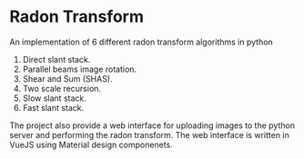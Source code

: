 # Radon Transform
An implementation of 6 different radon transform algorithms in python
1. Direct slant stack.
2. Parallel beams image rotation.
3. Shear and Sum (SHAS).
4. Two scale recursion.
5. Slow slant stack.
6. Fast slant stack.

The project also provide a web interface for uploading images to the python server and performing the radon transform.
The web interface is written in VueJS using Material design componenets.

